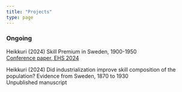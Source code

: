 ```yaml
---
title: "Projects"
type: page
---
```



### Ongoing 

Heikkuri (2024) Skill Premium in Sweden, 1900-1950  
[Conference paper, EHS 2024](https://raw.githubusercontent.com/suvihe/suvihe.github.io/main/static/Papers/heikkuri_skill_premium_in_sweden_EHS.pdf)  


Heikkuri (2024) Did industrialization improve skill composition of the population? Evidence from Sweden, 1870 to 1930  
Unpublished manuscript  
